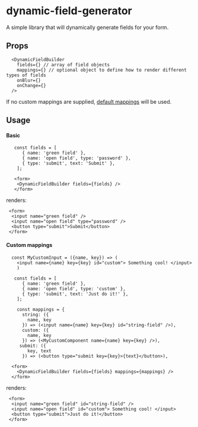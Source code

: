 # dynamic-field-generator

A simple library that will dynamically generate fields for your form.

## Props

```
  <DynamicFieldBuilder
    fields={} // array of field objects
    mappings={} // optional object to define how to render different types of fields
    onBlur={}
    onChange={}
  />
```

If no custom mappings are supplied, [default mappings](https://github.com/tes/dynamic-form-generator/blob/master/lib/defaultMappings.jsx) will be used.

## Usage

#### Basic

```
   const fields = [
      { name: 'green field' },
      { name: 'open field', type: 'password' },
      { type: 'submit', text: 'Submit' },
    ];

   <form>
    <DynamicFieldBuilder fields={fields} />
   </form>
```

renders:

```
 <form>
  <input name="green field" />
  <input name="open field" type="password" />
  <button type="submit">Submit</button>
 </form>
 ```


 
#### Custom mappings

```
  const MyCustomInput = ({name, key}) => (
    <input name={name} key={key} id="custom"> Something cool! </input>
    )

   const fields = [
      { name: 'green field' },
      { name: 'open field', type: 'custom' },
      { type: 'submit', text: 'Just do it!' },
    ];
    
    const mappings = {
      string: ({
        name, key
      }) => (<input name={name} key={key} id="string-field" />),
      custom: ({
        name, key
      }) => (<MyCustomComponent name={name} key={key} />),
     submit: ({
        key, text
      }) => (<button type="submit key={key}>{text}</button>),
    
  <form>
    <DynamicFieldBuilder fields={fields} mappings={mappings} />
  </form>
```

renders:

```
 <form>
  <input name="green field" id="string-field" />
  <input name="open field" id="custom"> Something cool! </input>
  <button type="submit">Just do it!</button>
 </form>
 ```
 
 
 
